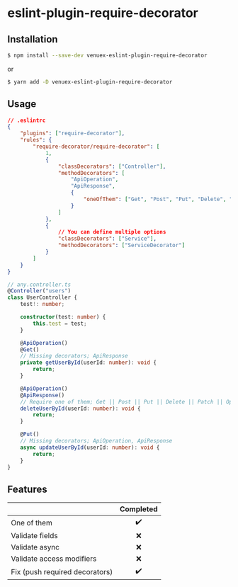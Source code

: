 # eslint-plugin-require-decorator

## Installation

```bash
$ npm install --save-dev venuex-eslint-plugin-require-decorator
```

or

```bash
$ yarn add -D venuex-eslint-plugin-require-decorator
```

## Usage

```json
// .eslintrc
{
    "plugins": ["require-decorator"],
    "rules": {
        "require-decorator/require-decorator": [
            1,
            {
                "classDecorators": ["Controller"],
                "methodDecorators": [
                    "ApiOperation",
                    "ApiResponse",
                    {
                        "oneOfThem": ["Get", "Post", "Put", "Delete", "Patch", "Options", "Head", "All"]
                    }
                ]
            },
            {
                // You can define multiple options
                "classDecorators": ["Service"],
                "methodDecorators": ["ServiceDecorator"]
            }
        ]
    }
}
```

```typescript
// any.controller.ts
@Controller("users")
class UserController {
    test!: number;

    constructor(test: number) {
        this.test = test;
    }

    @ApiOperation()
    @Get()
    // Missing decorators; ApiResponse
    private getUserById(userId: number): void {
        return;
    }

    @ApiOperation()
    @ApiResponse()
    // Require one of them; Get || Post || Put || Delete || Patch || Options || Head || All
    deleteUserById(userId: number): void {
        return;
    }

    @Put()
    // Missing decorators; ApiOperation, ApiResponse
    async updateUserById(userId: number): void {
        return;
    }
}
```

## Features

|                                | Completed |
| ------------------------------ | :-------: |
| One of them                    |    ✔️     |
| Validate fields                |    ❌     |
| Validate async                 |    ❌     |
| Validate access modifiers      |    ❌     |
| Fix (push required decorators) |    ✔️     |
